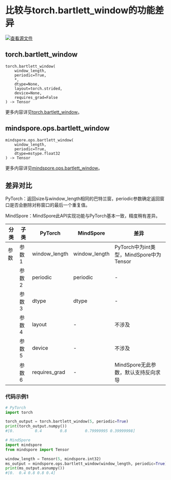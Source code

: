 # 比较与torch.bartlett_window的功能差异

[![查看源文件](https://mindspore-website.obs.cn-north-4.myhuaweicloud.com/website-images/r2.0/resource/_static/logo_source.png)](https://gitee.com/mindspore/docs/blob/r2.0/docs/mindspore/source_zh_cn/note/api_mapping/pytorch_diff/bartlett_window.md)

## torch.bartlett_window

```text
torch.bartlett_window(
    window_length,
    periodic=True,
    *,
    dtype=None,
    layout=torch.strided,
    device=None,
    requires_grad=False
) -> Tensor
```

更多内容详见[torch.bartlett_window](https://pytorch.org/docs/1.8.1/generated/torch.bartlett_window.html)。

## mindspore.ops.bartlett_window

```text
mindspore.ops.bartlett_window(
    window_length,
    periodic=True,
    dtype=mstype.float32
) -> Tensor
```

更多内容详见[mindspore.ops.bartlett_window](https://mindspore.cn/docs/zh-CN/r2.0/api_python/ops/mindspore.ops.bartlett_window.html)。

## 差异对比

PyTorch：返回size与window_length相同的巴特兰窗，periodic参数确定返回窗口是否会删除对称窗口的最后一个重复值。

MindSpore：MindSpore此API实现功能与PyTorch基本一致，精度稍有差异。

| 分类 | 子类 |PyTorch | MindSpore | 差异 |
| --- | --- | --- | --- |---|
| 参数 | 参数1 |window_length | window_length | PyTorch中为int类型，MindSpore中为Tensor |
| | 参数2 | periodic | periodic | - |
|  | 参数3 | dtype        | dtype | - |
| | 参数4 | layout | - | 不涉及 |
| | 参数5 | device | - | 不涉及 |
| | 参数6 | requires_grad | - | MindSpore无此参数，默认支持反向求导 |

### 代码示例1

```python
# PyTorch
import torch

torch_output = torch.bartlett_window(5, periodic=True)
print(torch_output.numpy())
#[0.         0.4        0.8        0.79999995 0.39999998]

# MindSpore
import mindspore
from mindspore import Tensor

window_length = Tensor(5, mindspore.int32)
ms_output = mindspore.ops.bartlett_window(window_length, periodic=True)
print(ms_output.asnumpy())
#[0.  0.4 0.8 0.8 0.4]
```
